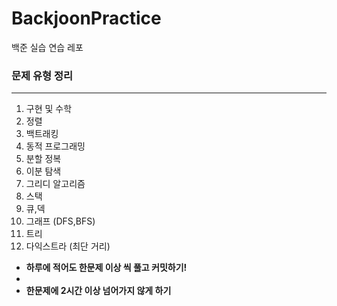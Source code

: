 # BackjoonPractice
백준 실습 연습 레포


### 문제 유형 정리
***
1. 구현 및 수학
2. 정렬
3. 백트래킹
4. 동적 프로그래밍
5. 분할 정복
6. 이분 탐색
7. 그리디 알고리즘
8. 스택
9. 큐,덱
10. 그래프 (DFS,BFS)
11. 트리
12. 다익스트라 (최단 거리)


- **하루에 적어도 한문제 이상 씩 풀고 커밋하기!**
- 
- **한문제에 2시간 이상 넘어가지 않게 하기**
